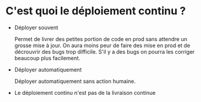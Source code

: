 # C'est quoi le déploiement continu ?

- Déployer souvent

    Permet de livrer des petites portion de code en prod sans attendre un grosse mise à jour. 
    On aura moins peur de faire des mise en prod et de décrouvrir des bugs trop difficile.
    S'il y a des bugs on pourra les corriger beaucoup plus facilement.

- Déployer automatiquement

    Déployer automatiquement sans action humaine.

- Le déploiement continu n'est pas de la livraison continue